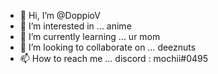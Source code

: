 - 👋 Hi, I’m @DoppioV
- 👀 I’m interested in ... anime
- 🌱 I’m currently learning ... ur mom
- 💞️ I’m looking to collaborate on ... deeznuts
- 📫 How to reach me ... discord : mochii#0495


